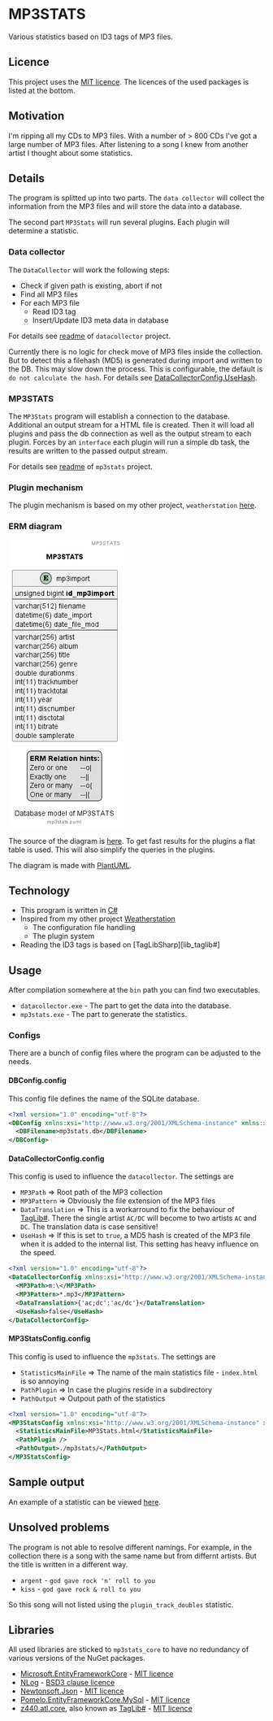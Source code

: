 # MP3STATS

Various statistics based on ID3 tags of MP3 files.

## Licence

This project uses the [MIT licence][licence_mit]. The licences of the used packages is listed at the bottom.

## Motivation

I'm ripping all my CDs to MP3 files. With a number of > 800 CDs I've got a large number of MP3 files. After listening to a song I knew from another artist I thought about some statistics.

## Details

The program is splitted up into two parts. The `data collector` will collect the information from the MP3 files and will store the data into a database.

The second part `MP3Stats` will run several plugins. Each plugin will determine a statistic.

### Data collector

The `DataCollector` will work the following steps:

- Check if given path is existing, abort if not
- Find all MP3 files
- For each MP3 file
  - Read ID3 tag
  - Insert/Update ID3 meta data in database

For details see [readme][app_datacollector] of `datacollector` project.

Currently there is no logic for check move of MP3 files inside the collection. But to detect this a filehash (MD5) is generated during import and written to the DB. This may slow down the process. This is configurable, the default is `do not calculate the hash`. For details see [DataCollectorConfig.UseHash][code_datacollectorconfig].

### MP3STATS

The `MP3Stats` program will establish a connection to the database. Additional an output stream for a HTML file is created. Then it will load all plugins and pass the db connection as well as the output stream to each plugin. Forces by an `interface` each plugin will run a simple db task, the results are written to the passed output stream.

For details see [readme][app_mp3stats] of `mp3stats` project.

### Plugin mechanism

The plugin mechanism is based on my other project, `weatherstation` [here][project_weatherstation].

### ERM diagram

![mp3stats ERM diagram](./images/mp3stats.png "mp3stats ERM diagram")

The source of the diagram is [here][file_erm]. To get fast results for the plugins a flat table is used. This will also simplify the queries in the plugins.

The diagram is made with [PlantUML][tool_puml].

## Technology

- This program is written in [C#][code_c#]
- Inspired from my other project [Weatherstation][project_weatherstation]
  - The configuration file handling
  - The plugin system
- Reading the ID3 tags is based on [TagLibSharp][lib_taglib#]

## Usage

After compilation somewhere at the `bin` path you can find two executables.

- `datacollector.exe` - The part to get the data into the database.
- `mp3stats.exe` - The part to generate the statistics.

### Configs

There are a bunch of config files where the program can be adjusted to the needs.

#### DBConfig.config

This config file defines the name of the SQLite database.

```xml
<?xml version="1.0" encoding="utf-8"?>
<DBConfig xmlns:xsi="http://www.w3.org/2001/XMLSchema-instance" xmlns:xsd="http://www.w3.org/2001/XMLSchema">
  <DBFilename>mp3stats.db</DBFilename>
</DBConfig>
```

#### DataCollectorConfig.config

This config is used to influence the `datacollector`. The settings are

- `MP3Path` => Root path of the MP3 collection
- `MP3Pattern` => Obviously the file extension of the MP3 files
- `DataTranslation` => This is a workarround to fix the behaviour of [TagLib#][lib_taglibsharp]. There the single artist `AC/DC` will become to two artists `AC` and `DC`. The translation data is case sensitive!
- `UseHash` => If this is set to `true`, a MD5 hash is created of the MP3 file when it is added to the internal list. This setting has heavy influence on the speed.

```xml
<?xml version="1.0" encoding="utf-8"?>
<DataCollectorConfig xmlns:xsi="http://www.w3.org/2001/XMLSchema-instance" xmlns:xsd="http://www.w3.org/2001/XMLSchema">
  <MP3Path>m:\</MP3Path>
  <MP3Pattern>*.mp3</MP3Pattern>
  <DataTranslation>{'ac;dc':'ac/dc'}</DataTranslation>
  <UseHash>false</UseHash>
</DataCollectorConfig>
```

#### MP3StatsConfig.config

This config is used to influence the `mp3stats`. The settings are

- `StatisticsMainFile` => The name of the main statistics file - `index.html` is so annoying
- `PathPlugin` => In case the plugins reside in a subdirectory
- `PathOutput` => Outpout path of the statistics

```xml
<?xml version="1.0" encoding="utf-8"?>
<MP3StatsConfig xmlns:xsi="http://www.w3.org/2001/XMLSchema-instance" xmlns:xsd="http://www.w3.org/2001/XMLSchema">
  <StatisticsMainFile>MP3Stats.html</StatisticsMainFile>
  <PathPlugin />
  <PathOutput>./mp3stats/</PathOutput>
</MP3StatsConfig>
```

## Sample output

An example of a statistic can be viewed [here][app_statistic].

## Unsolved problems

The program is not able to resolve different namings. For example, in the collection there is a song with the same name but from differnt artists. But the title is written in a different way.

- `argent` - `god gave rock 'n' roll to you`
- `kiss` - `god gave rock & roll to you`

So this song will not listed using the `plugin_track_doubles` statistic.

## Libraries

All used libraries are sticked to `mp3stats_core` to have no redundancy of various versions of the NuGet packages.

- [Microsoft.EntityFrameworkCore][lib_efc] - [MIT licence][licence_mit]
- [NLog][lib_nlog] - [BSD3 clause licence][licence_bsd3]
- [Newtonsoft.Json][lib_newton_json] - [MIT licence][licence_mit]
- [Pomelo.EntityFrameworkCore.MySql][lib_pomelo] - [MIT licence][licence_mit]
- [z440.atl.core][lib_taglibsharp], also known as [TagLib#][lib_taglibsharp] - [MIT licence][licence_mit]

[app_datacollector]: ./datacollector/README.md
[app_mp3stats]: ./mp3stats/README.md
[app_statistic]: ./sample/MP3Stats.html
[code_c#]: https://learn.microsoft.com/en-us/dotnet/csharp/tour-of-csharp/
[code_datacollectorconfig]: ./datacollector/DataCollectorConfig.cs
[file_erm]: ./mp3stats.puml
[lib_efc]: https://www.nuget.org/packages/Microsoft.EntityFrameworkCore/
[lib_newton_json]: https://www.nuget.org/packages/Newtonsoft.Json/
[lib_nlog]: https://www.nuget.org/packages/NLog/
[lib_pomelo]: https://www.nuget.org/packages/Pomelo.EntityFrameworkCore.MySql/
[lib_taglibsharp]: https://github.com/mono/taglib-sharp
[lib_taglibsharp]: https://www.nuget.org/packages/z440.atl.core/
[licence_bsd3]: https://licenses.nuget.org/BSD-3-Clause
[licence_mit]: https://licenses.nuget.org/MIT
[project_weatherstation]: https://github.com/ThirtySomething/Weatherstation
[tool_puml]: https://plantuml.com/

